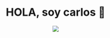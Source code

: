 <div align= "center">
 
 <h1  align= "center">  HOLA, soy carlos 👋</h1>
 </div>
<div align="center">
  <img src="https://blog.geekhunter.com.br/wp-content/uploads/2017/08/github-768x384.png">
  
  
</div>
 


